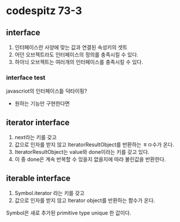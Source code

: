 # codespitz 73-3

## interface

1. 인터페이스란 사양에 맞는 값과 연결된 속성키의 셋트
2. 어던 오브젝트라도 인터페이스의 정의를 충족시킬 수 있다.
3. 하아늬 오브젝트는 여러개의 인터페이스를 충족시킬 수 있다.

### interface test

javascriot의 인터페이스틑 덕타이핑?

* 원하는 기능만 구현한다면 

## iterator interface
1. next라는 키를 갖고
2. 값으로 인자를 받지 않고 IteratorResultObject를 반환하는 ㅎㅁ수가 온다.
3. IteratorResultObject는 value와 done이라는 키를 갖고 있다.
4. 이 중 done은 계속 반복할 수 있을지 없을지에 따라 불린값을 반환한다.

## iterable interface
1. Symbol.iterator 라는 키를 갖고
2. 값으로 인자를 받지 않고 Iterator object를 반환하는 함수가 온다.

Symbol은 새로 추가된 primitive type
unique 한 값이다.
